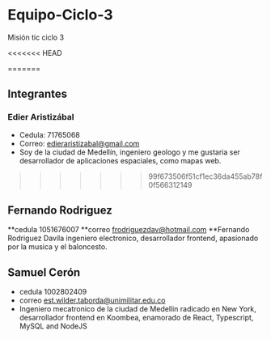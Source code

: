 # Equipo-Ciclo-3
Misión tic ciclo 3

<<<<<<< HEAD

=======
## Integrantes

### Edier Aristizábal
* Cedula: 71765068
* Correo: edieraristizabal@gmail.com
* Soy de la ciudad de Medellín, ingeniero geologo y me gustaria ser desarrollador de aplicaciones espaciales, como mapas web.
>>>>>>> 99f673506f51cf1ec36da455ab78f0f566312149
## Fernando Rodriguez
**cedula 1051676007
**correo frodriguezdav@hotmail.com
**Fernando Rodriguez Davila ingeniero electronico, desarrollador frontend, apasionado por la musica y el baloncesto.

## Samuel Cerón
* cedula 1002802409
* correo est.wilder.taborda@unimilitar.edu.co
* Ingeniero mecatronico de la ciudad de Medellin radicado en New York, desarrollador frontend en Koombea, enamorado de React, Typescript, MySQL and NodeJS
